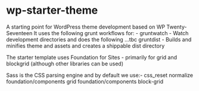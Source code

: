 # wp-starter-theme
A starting point for WordPress theme development based on WP Twenty-Seventeen
It uses the following grunt workflows for: -
gruntwatch - Watch development directories and does the following ...tbc
gruntdist - Builds and minifies theme and assets and creates a shippable dist directory

The starter template uses Foundation for Sites - primarily for grid and blockgrid (although other libraries can be used)

Sass is the CSS parsing engine and by default we use:-
css_reset
normalize
foundation/components grid
foundation/components block-grid